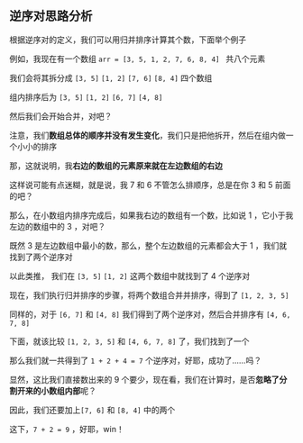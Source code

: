 ## 逆序对思路分析

根据逆序对的定义，我们可以用归并排序计算其个数，下面举个例子

例如，我现在有一个数组 `arr = [3, 5, 1, 2, 7, 6, 8, 4] ` 共八个元素<!--经过简单的数数，这个数组有 9 个逆序对-->

我们会将其拆分成 `[3, 5]`  `[1, 2]` `[7, 6]` `[8, 4]` 四个数组

组内排序后为 `[3, 5]`  `[1, 2]` `[6, 7]` `[4, 8]` 

然后我们会开始合并，对吧？

注意，我们**数组总体的顺序并没有发生变化**，我们只是把他拆开，然后在组内做一个小小的排序

那，这就说明，我**右边的数组的元素原来就在左边数组的右边**

这样说可能有点迷糊，就是说，我 7 和 6 不管怎么排顺序，总是在你 3 和 5 前面的吧？

那么，在小数组内排序完成后，如果我右边的数组有一个数，比如说 1 ，它小于我左边的数组中的 3 ，对吧？

既然 3 是左边数组中最小的数，那么，整个左边数组的元素都会大于 1 ，我们就找到了两个逆序对

以此类推， 我们在 `[3, 5]`  `[1, 2]` 这两个数组中就找到了 4 个逆序对

现在，我们执行归并排序的步骤，将两个数组合并并排序，得到了  `[1, 2, 3, 5]`

同样的，对于 `[6, 7]` 和 `[4, 8]`  我们得到了两个逆序对，然后合并排序有 `[4, 6, 7, 8]`

下面，就该比较 `[1, 2, 3, 5]` 和 `[4, 6, 7, 8]` 了，我们找到了一个

 那么我们就一共得到了 `1 + 2 + 4 = 7` 个逆序对，好耶，成功了……吗？

显然，这比我们直接数出来的 9 个要少，现在看，我们在计算时，是否**忽略了分割开来的小数组内部**呢？

因此，我们还要加上`[7, 6]` 和 `[8, 4]` 中的两个

这下，`7 + 2 = 9` ，好耶，win！



